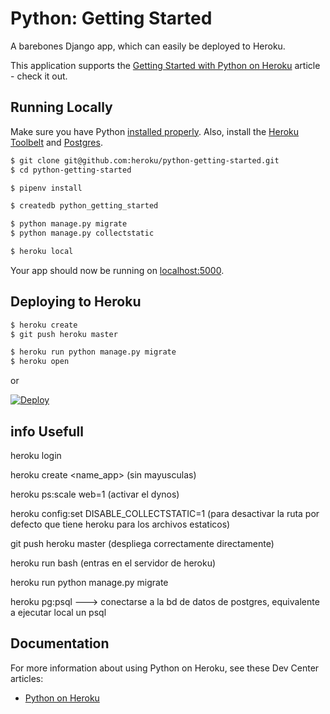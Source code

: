 # Python: Getting Started

A barebones Django app, which can easily be deployed to Heroku.

This application supports the [Getting Started with Python on Heroku](https://devcenter.heroku.com/articles/getting-started-with-python) article - check it out.

## Running Locally

Make sure you have Python [installed properly](http://install.python-guide.org).  Also, install the [Heroku Toolbelt](https://toolbelt.heroku.com/) and [Postgres](https://devcenter.heroku.com/articles/heroku-postgresql#local-setup).

```sh
$ git clone git@github.com:heroku/python-getting-started.git
$ cd python-getting-started

$ pipenv install

$ createdb python_getting_started

$ python manage.py migrate
$ python manage.py collectstatic

$ heroku local
```

Your app should now be running on [localhost:5000](http://localhost:5000/).

## Deploying to Heroku

```sh
$ heroku create
$ git push heroku master

$ heroku run python manage.py migrate
$ heroku open
```
or

[![Deploy](https://www.herokucdn.com/deploy/button.png)](https://heroku.com/deploy)

## info Usefull

heroku login

heroku create <name_app> (sin mayusculas)

heroku ps:scale web=1 (activar el dynos)

heroku config:set DISABLE_COLLECTSTATIC=1 (para desactivar la ruta por defecto que tiene heroku para los archivos estaticos)

git push heroku master (despliega correctamente directamente)

heroku run bash (entras en el servidor de heroku)

heroku run python manage.py migrate

heroku pg:psql ---> conectarse a la bd de datos de postgres, equivalente a ejecutar local un psql

## Documentation

For more information about using Python on Heroku, see these Dev Center articles:

- [Python on Heroku](https://devcenter.heroku.com/categories/python)
